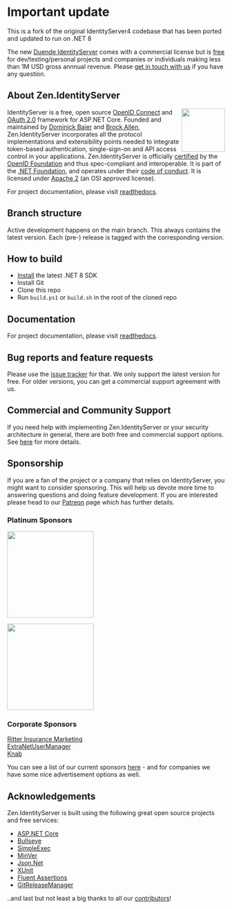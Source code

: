 # Important update
This is a fork of the original IdentityServer4 codebase that has been ported and updated to run on .NET 8

The new [Duende IdentityServer](https://duendesoftware.com/products/identityserver) comes with a commercial license but is [free](https://blog.duendesoftware.com/posts/20220111_fair_trade/) for dev/testing/personal projects and companies or individuals making less than 1M USD gross annnual revenue. Please [get in touch with us](https://duendesoftware.com/contact) if you have any question.

## About Zen.IdentityServer
[<img align="right" width="100px" src="https://dotnetfoundation.org/img/logo_big.svg" />](https://dotnetfoundation.org/projects?searchquery=IdentityServer&type=project)

IdentityServer is a free, open source [OpenID Connect](http://openid.net/connect/) and [OAuth 2.0](https://tools.ietf.org/html/rfc6749) framework for ASP.NET Core.
Founded and maintained by [Dominick Baier](https://twitter.com/leastprivilege) and [Brock Allen](https://twitter.com/brocklallen), Zen.IdentityServer incorporates all the protocol implementations and extensibility points needed to integrate token-based authentication, single-sign-on and API access control in your applications.
Zen.IdentityServer is officially [certified](https://openid.net/certification/) by the [OpenID Foundation](https://openid.net) and thus spec-compliant and interoperable.
It is part of the [.NET Foundation](https://www.dotnetfoundation.org/), and operates under their [code of conduct](https://www.dotnetfoundation.org/code-of-conduct). It is licensed under [Apache 2](https://opensource.org/licenses/Apache-2.0) (an OSI approved license).

For project documentation, please visit [readthedocs](https://identityserver4.readthedocs.io).

## Branch structure
Active development happens on the main branch. This always contains the latest version. Each (pre-) release is tagged with the corresponding version.

## How to build

* [Install](https://www.microsoft.com/net/download/core#/current) the latest .NET 8 SDK
* Install Git
* Clone this repo
* Run `build.ps1` or `build.sh` in the root of the cloned repo

## Documentation
For project documentation, please visit [readthedocs](https://identityserver4.readthedocs.io).

## Bug reports and feature requests
Please use the [issue tracker](https://github.com/dementeddevil/Zen.IdentityServer/issues) for that. We only support the latest version for free. For older versions, you can get a commercial support agreement with us.

## Commercial and Community Support
If you need help with implementing Zen.IdentityServer or your security architecture in general, there are both free and commercial support options.
See [here](https://identityserver4.readthedocs.io/en/latest/intro/support.html) for more details.

## Sponsorship
If you are a fan of the project or a company that relies on IdentityServer, you might want to consider sponsoring.
This will help us devote more time to answering questions and doing feature development. If you are interested please head to our [Patreon](https://www.patreon.com/identityserver) page which has further details.

### Platinum Sponsors
[<img src="https://user-images.githubusercontent.com/1454075/62819413-39550c00-bb55-11e9-8f2f-a268c3552c71.png" width="200">](https://udelt.no)

[<img src="https://user-images.githubusercontent.com/1454075/66454740-fb973580-ea68-11e9-9993-6c1014881528.png" width="200">](https://github.com/dotnet-at-microsoft)

### Corporate Sponsors
[Ritter Insurance Marketing](https://www.ritterim.com)  
[ExtraNetUserManager](https://www.extranetusermanager.com/)  
[Knab](https://www.knab.nl/)

You can see a list of our current sponsors [here](https://github.com/dementeddevil/Zen.IdentityServer/blob/main/SPONSORS.md) - and for companies we have some nice advertisement options as well.

## Acknowledgements
Zen.IdentityServer is built using the following great open source projects and free services:

* [ASP.NET Core](https://github.com/dotnet/aspnetcore)
* [Bullseye](https://github.com/adamralph/bullseye)
* [SimpleExec](https://github.com/adamralph/simple-exec)
* [MinVer](https://github.com/adamralph/minver)
* [Json.Net](http://www.newtonsoft.com/json)
* [XUnit](https://xunit.github.io/)
* [Fluent Assertions](http://www.fluentassertions.com/)
* [GitReleaseManager](https://github.com/GitTools/GitReleaseManager)

..and last but not least a big thanks to all our [contributors](https://github.com/dementeddevil/Zen.IdentityServer/graphs/contributors)!
